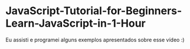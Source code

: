 # JavaScript-Tutorial-for-Beginners-Learn-JavaScript-in-1-Hour
Eu assisti e programei alguns exemplos apresentados sobre esse vídeo :)
